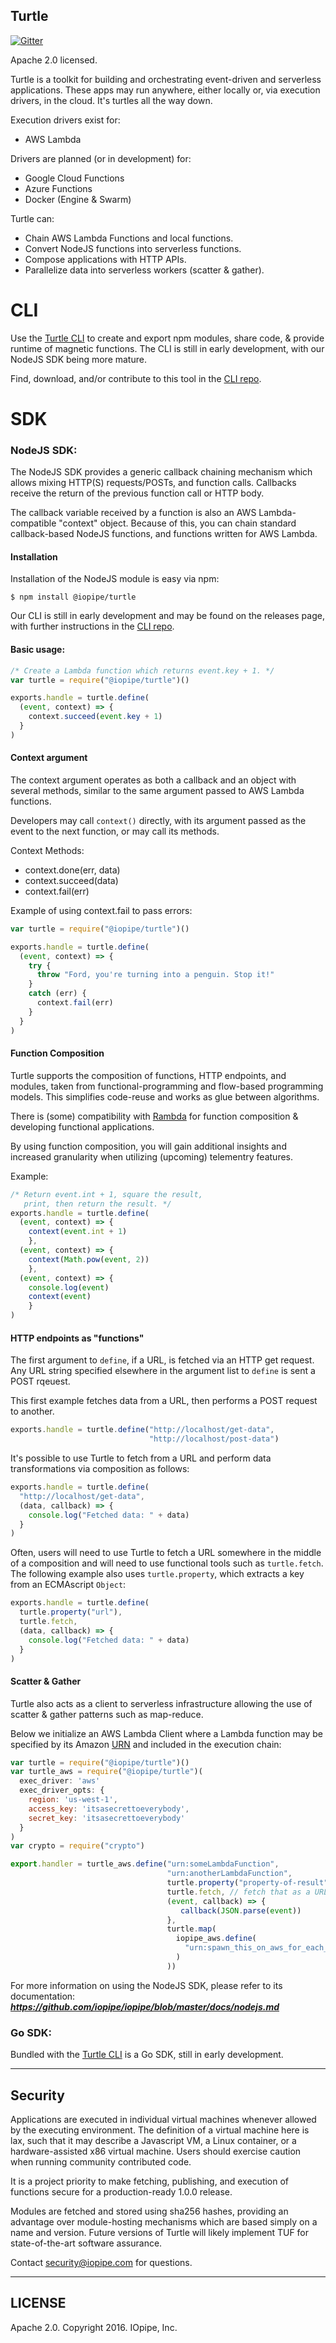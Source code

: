 Turtle
---------------------------------------
[![Gitter](https://img.shields.io/gitter/room/nwjs/nw.js.svg?maxAge=2592000)](https://gitter.im/iopipe/iopipe)

Apache 2.0 licensed.

Turtle is a toolkit for building and orchestrating event-driven and
serverless applications. These apps may run anywhere, either locally or,
via execution drivers, in the cloud. It's turtles all the way down.

Execution drivers exist for:

 - AWS Lambda

Drivers are planned (or in development) for:

 - Google Cloud Functions
 - Azure Functions
 - Docker (Engine & Swarm)

Turtle can:

 * Chain AWS Lambda Functions and local functions.
 * Convert NodeJS functions into serverless functions.
 * Compose applications with HTTP APIs.
 * Parallelize data into serverless workers (scatter & gather).

# CLI

Use the [Turtle CLI](https://github.com/iopipe/turtle-golang) to create and
export npm modules, share code, & provide runtime of magnetic functions.
The CLI is still in early development, with our NodeJS SDK being more
mature.

Find, download, and/or contribute to this tool in the [CLI repo](https://github.com/iopipe/turtle-golang).

# SDK

### NodeJS SDK:

The NodeJS SDK provides a generic callback chaining mechanism which allows
mixing HTTP(S) requests/POSTs, and function calls. Callbacks
receive the return of the previous function call or HTTP body.

The callback variable received by a function is also an AWS Lambda-compatible
"context" object. Because of this, you can chain standard callback-based NodeJS
functions, and functions written for AWS Lambda.

#### Installation

Installation of the NodeJS module is easy via npm:

```
$ npm install @iopipe/turtle
```

Our CLI is still in early development and may be found on the releases
page, with further instructions in the [CLI
repo](https://github.com/iopipe/iopipe-golang).

#### Basic usage:

```javascript
/* Create a Lambda function which returns event.key + 1. */
var turtle = require("@iopipe/turtle")()

exports.handle = turtle.define(
  (event, context) => {
    context.succeed(event.key + 1)
  }
)
```

#### Context argument

The context argument operates as both a callback and
an object with several methods, similar to the same
argument passed to AWS Lambda functions.

Developers may call `context()` directly, with its argument
passed as the event to the next function, or may call its
methods.

Context Methods:

 - context.done(err, data)
 - context.succeed(data)
 - context.fail(err)


Example of using context.fail to pass errors:

```javascript
var turtle = require("@iopipe/turtle")()

exports.handle = turtle.define(
  (event, context) => {
    try {
      throw "Ford, you're turning into a penguin. Stop it!"
    }
    catch (err) {
      context.fail(err)
    }
  }
)
```

#### Function Composition

Turtle supports the composition of functions, HTTP endpoints,
and modules, taken from functional-programming and flow-based
programming models. This simplifies code-reuse and works as
glue between algorithms.

There is (some) compatibility with [Rambda](http://ramdajs.com) for
function composition & developing functional applications.

By using function composition, you will gain additional insights
and increased granularity when utilizing (upcoming) telementry features.

Example:

```javascript
/* Return event.int + 1, square the result,
   print, then return the result. */
exports.handle = turtle.define(
  (event, context) => {
    context(event.int + 1)
	},
  (event, context) => {
    context(Math.pow(event, 2))
	},
  (event, context) => {
    console.log(event)
    context(event)
	}
)
```

#### HTTP endpoints as "functions"

The first argument to `define`, if a URL, is fetched via an HTTP get
request. Any URL string specified elsewhere in the argument list to
`define` is sent a POST rqeuest.

This first example fetches data from a URL, then performs a POST request
to another.

```javascript
exports.handle = turtle.define("http://localhost/get-data",
                               "http://localhost/post-data")
```

It's possible to use Turtle to fetch from a URL and perform data
transformations via composition as follows:

```javascript
exports.handle = turtle.define(
  "http://localhost/get-data",
  (data, callback) => {
    console.log("Fetched data: " + data)
  }
)
```

Often, users will need to use Turtle to fetch a URL somewhere in
the middle of a composition and will need to use functional tools
such as `turtle.fetch`. The following example also uses
`turtle.property`, which extracts a key from an ECMAscript `Object`:

```javascript
exports.handle = turtle.define(
  turtle.property("url"),
  turtle.fetch,
  (data, callback) => {
    console.log("Fetched data: " + data)
  }
)
```

#### Scatter & Gather

Turtle also acts as a client to serverless infrastructure allowing
the use of scatter & gather patterns such as map-reduce.

Below we initialize an AWS Lambda Client where a Lambda function may
be specified by its Amazon [URN](https://en.wikipedia.org/wiki/Uniform_Resource_Name)
and included in the execution chain:

```javascript
var turtle = require("@iopipe/turtle")()
var turtle_aws = require("@iopipe/turtle")(
  exec_driver: 'aws'
  exec_driver_opts: {
    region: 'us-west-1',
    access_key: 'itsasecrettoeverybody',
    secret_key: 'itsasecrettoeverybody'
  }
)
var crypto = require("crypto")

export.handler = turtle_aws.define("urn:someLambdaFunction",
                                   "urn:anotherLambdaFunction",
                                   turtle.property("property-of-result"),
                                   turtle.fetch, // fetch that as a URL
                                   (event, callback) => {
                                      callback(JSON.parse(event))
                                   },
                                   turtle.map(
                                     iopipe_aws.define(
                                       "urn:spawn_this_on_aws_for_each_value_in_parallel"
                                     )
                                   ))
```

For more information on using the NodeJS SDK, please refer to its documentation:
***https://github.com/iopipe/iopipe/blob/master/docs/nodejs.md***

### Go SDK:

Bundled with the [Turtle CLI](https://github.com/iopipe/turtle-golang) is
a Go SDK, still in early development.

---------
Security
---------

Applications are executed in individual virtual machines
whenever allowed by the executing environment.
The definition of a virtual machine here is lax,
such that it may describe a Javascript VM,
a Linux container, or a hardware-assisted x86
virtual machine. Users should exercise caution
when running community contributed code.

It is a project priority to make fetching, publishing,
and execution of functions secure for a
production-ready 1.0.0 release.

Modules are fetched and stored using sha256 hashes,
providing an advantage over module-hosting mechanisms
which are based simply on a name and version. Future
versions of Turtle will likely implement TUF for
state-of-the-art software assurance.

Contact security@iopipe.com for questions.

-------
LICENSE
-------

Apache 2.0. Copyright 2016. IOpipe, Inc.

